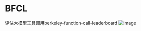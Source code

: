 # BFCL
评估大模型工具调用berkeley-function-call-leaderboard
![image](https://github.com/user-attachments/assets/d88aefa7-f889-4ca4-8098-9cbdc4544915)
